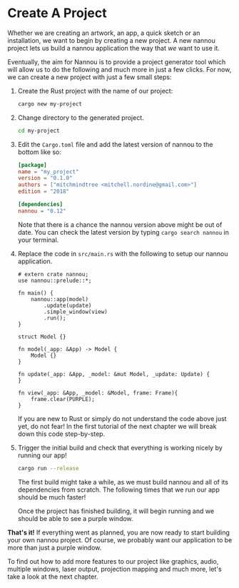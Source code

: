 # Create A Project

Whether we are creating an artwork, an app, a quick sketch or an installation,
we want to begin by creating a new project. A new nannou project lets us build a
nannou application the way that *we* want to use it.

Eventually, the aim for Nannou is to provide a project generator tool which will
allow us to do the following and much more in just a few clicks. For now, we can
create a new project with just a few small steps:

1. Create the Rust project with the name of our project:

   ```bash
   cargo new my-project
   ```

2. Change directory to the generated project.

   ```bash
   cd my-project
   ```

3. Edit the `Cargo.toml` file and add the latest version of nannou to the bottom
   like so:

   ```toml
   [package]
   name = "my_project"
   version = "0.1.0"
   authors = ["mitchmindtree <mitchell.nordine@gmail.com>"]
   edition = "2018"
   
   [dependencies]
   nannou = "0.12"
   ```

   Note that there is a chance the nannou version above might be out of date.
   You can check the latest version by typing `cargo search nannou` in your
   terminal.

4. Replace the code in `src/main.rs` with the following to setup our nannou
   application.

   ```rust,no_run
   # extern crate nannou;
   use nannou::prelude::*;

   fn main() {
       nannou::app(model)
           .update(update)
           .simple_window(view)
           .run();
   }

   struct Model {}

   fn model(_app: &App) -> Model {
       Model {}
   }

   fn update(_app: &App, _model: &mut Model, _update: Update) {
   }

   fn view(_app: &App, _model: &Model, frame: Frame){
       frame.clear(PURPLE);
   }
   ```

   If you are new to Rust or simply do not understand the code above just yet,
   do not fear! In the first tutorial of the next chapter we will break down
   this code step-by-step.

5. Trigger the initial build and check that everything is working nicely by
   running our app!

   ```bash
   cargo run --release
   ```

   The first build might take a while, as we must build nannou and all of its
   dependencies from scratch. The following times that we run our app should be
   much faster!

   Once the project has finished building, it will begin running and we should
   be able to see a purple window.


**That's it!** If everything went as planned, you are now ready to start
building your own nannou project. Of course, we probably want our application to
be more than just a purple window.

To find out how to add more features to our project like graphics, audio,
multiple windows, laser output, projection mapping and much more, let's take a
look at the next chapter.
